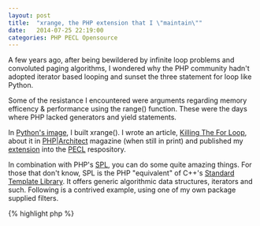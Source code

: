 ```yaml
---
layout: post
title:  "xrange, the PHP extension that I \"maintain\""
date:   2014-07-25 22:19:00
categories: PHP PECL Opensource
---
```


A few years ago, after being bewildered by infinite loop problems and convoluted paging algorithms, I wondered why the PHP community hadn't adopted iterator based looping and sunset the three statement for loop like Python.

Some of the resistance I encountered were arguments regarding memory efficency & performance using the range() function. These were the days where PHP lacked generators and yield statements.

In [Python's image](https://docs.python.org/2/library/functions.html#xrange), I built xrange(). I wrote an article, [Killing The For Loop](http://www.phpdeveloper.org/news/9481), about it in [PHP\|Architect](http://www.phparch.com/) magazine (when still in print) and published my [extension](http://pecl.php.net/package/xrange) into the [PECL](http://pecl.php.net/) respository.

In combination with PHP's [SPL](http://php.net/manual/en/book.spl.php), you can do some quite amazing things. For those that don't know, SPL is the PHP "equivalent" of C++'s [Standard Template Library](http://en.wikipedia.org/wiki/Standard_Template_Library). It offers generic algorithmic data structures, iterators and such. Following is a contrived example, using one of my own package supplied filters.

{% highlight php %}
<?php
assert(extension_loaded('xrange'));

// display all odd numbers 1 .. 20
print_r(array_values(
	iterator_to_array(
		new OddFilterIterator(xrange(1, 20))
	)
));
{% endhighlight %}

The real power comes from chaining slicing, appending and filtering iterators together. Creating large batch sets of numbers together without any memory overhead.

Last I heard, it's still a standard package in the [SUSE Linux](https://www.suse.com/) repositories. You can still use it, include the source I published in the article, or adopt the modern generator syntax... which I'm unsure works with SPL natively.
